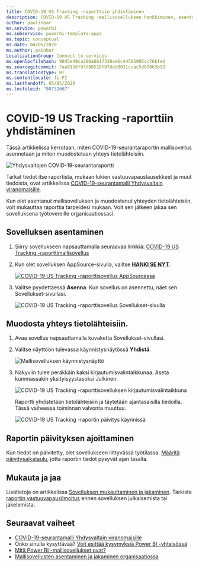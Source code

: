 ```yaml
---
title: COVID-19 US Tracking -raporttiin yhdistäminen
description: COVID-19 US Tracking -mallisovelluksen hankkiminen, asentaminen ja tietoihin yhdistäminen.
author: paulinbar
ms.service: powerbi
ms.subservice: powerbi-template-apps
ms.topic: conceptual
ms.date: 04/05/2020
ms.author: painbar
LocalizationGroup: Connect to services
ms.openlocfilehash: 90d5e48ca200a6817338ae6c44595905cc76bfed
ms.sourcegitcommit: 7aa0136f93f88516f97ddd8031ccac5d07863b92
ms.translationtype: HT
ms.contentlocale: fi-FI
ms.lasthandoff: 05/05/2020
ms.locfileid: "80752667"
---
```

# <a name="connect-to-the-covid-19-us-tracking-report"></a>COVID-19 US Tracking -raporttiin yhdistäminen
Tässä artikkelissa kerrotaan, miten COVID-19-seurantaraportin mallisovellus asennetaan ja miten muodostetaan yhteys tietolähteisiin.

![Yhdysvaltojen COVID-19-seurantaraportti](media/service-connect-to-covid-19-tracking/service-covid-19-us-tracking-report-title-screen.png)

Tarkat tiedot itse raportista, mukaan lukien vastuuvapauslausekkeet ja muut tiedoista, ovat artikkelissa [COVID-19-seurantamalli Yhdysvaltain viranomaisille](../create-reports/sample-covid-19-us.md).

Kun olet asentanut mallisovelluksen ja muodostanut yhteyden tietolähteisiin, voit mukauttaa raporttia tarpeidesi mukaan. Voit sen jälkeen jakaa sen sovelluksena työtovereille organisaatiossasi.

## <a name="install-the-app"></a>Sovelluksen asentaminen

1. Siirry sovellukseen napsauttamalla seuraavaa linkkiä: [COVID-19 US Tracking -raporttimallisovellus](https://appsource.microsoft.com/en-us/product/power-bi/pbi-contentpacks.covid19ms)

1. Kun olet sovelluksen AppSource-sivulla, valitse [**HANKI SE NYT**](https://appsource.microsoft.com/en-us/product/power-bi/pbi-contentpacks.covid19ms).

    [![COVID-19 US Tracking -raporttisovellus AppSourcessa](media/service-connect-to-covid-19-tracking/service-covid-19-us-tracking-report-appsource-icon.png)](https://appsource.microsoft.com/en-us/product/power-bi/pbi-contentpacks.covid19ms)

1. Valitse pyydettäessä **Asenna**. Kun sovellus on asennettu, näet sen Sovellukset-sivullasi.

   ![COVID-19 US Tracking -raporttisovellus Sovellukset-sivulla](media/service-connect-to-covid-19-tracking/service-covid-19-us-tracking-report-apps-page-icon.png)

## <a name="connect-to-data-sources"></a>Muodosta yhteys tietolähteisiin.

1. Avaa sovellus napsauttamalla kuvaketta Sovellukset-sivullasi.

1. Valitse näyttöön tulevassa käynnistysnäytössä **Yhdistä**.

   ![Mallisovelluksen käynnistysnäyttö](media/service-connect-to-covid-19-tracking/service-covid-19-us-tracking-report-splash-screen.png)

1. Näkyviin tulee peräkkäin kaksi kirjautumisvalintaikkunaa. Aseta kummassakin yksityisyystasoksi Julkinen.

   ![COVID-19 US Tracking -raporttisovelluksen kirjautumisvalintaikkuna](media/service-connect-to-covid-19-tracking/service-covid-19-us-tracking-report-signin-dialog.png)

   Raportti yhdistetään tietolähteisiin ja täytetään ajantasaisilla tiedoilla. Tässä vaiheessa toiminnan valvonta muuttuu.

   ![COVID-19 US Tracking -raportin päivitys käynnissä](media/service-connect-to-covid-19-tracking/service-covid-19-us-tracking-report-refresh-monitor.png)

## <a name="schedule-report-refresh"></a>Raportin päivityksen ajoittaminen

Kun tiedot on päivitetty, olet sovellukseen liittyvässä työtilassa. [Määritä päivitysaikataulu](../refresh-scheduled-refresh.md), jotta raportin tiedot pysyvät ajan tasalla.

## <a name="customize-and-share"></a>Mukauta ja jaa

Lisätietoja on artikkelissa [Sovelluksen mukauttaminen ja jakaminen](../service-template-apps-install-distribute.md#customize-and-share-the-app). Tarkista [raportin vastuuvapausilmoitus](../create-reports/sample-covid-19-us.md#disclaimers) ennen sovelluksen julkaisemista tai jakelemista.

## <a name="next-steps"></a>Seuraavat vaiheet
* [COVID-19-seurantamalli Yhdysvaltain viranomaisille](../create-reports/sample-covid-19-us.md)
* Onko sinulla kysyttävää? [Voit esittää kysymyksiä Power BI -yhteisössä](https://community.powerbi.com/)
* [Mitä Power BI -mallisovellukset ovat?](../service-template-apps-overview.md)
* [Mallisovellusten asentaminen ja jakaminen organisaatiossa](../service-template-apps-install-distribute.md)
